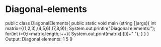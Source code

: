 # Diagonal-elements
public class DiagonalElements{
public static void main (string []args){
int matrix={(1,2,3),(4,5,6),(7,8,9)};
System.out.println("Diagonal elements:");
for(int i=0;i<matrix.length;i++){
System.out.print(matrix[i][i]+" ");
}
}
}
Output:
Diagonal elements:
1 5 9
